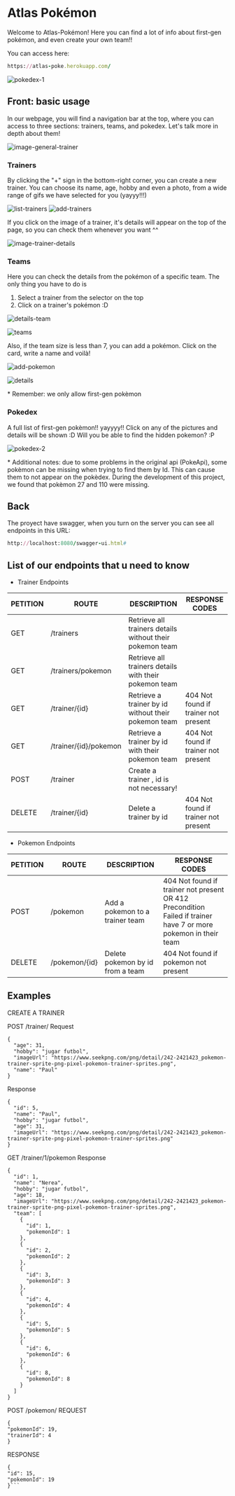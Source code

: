 # Atlas Pokémon

Welcome to Atlas-Pokémon! Here you can find a lot of info about first-gen pokémon, and even create your own team!!

You can access here: 
```ruby 
https://atlas-poke.herokuapp.com/
```

![pokedex-1](https://github.com/C-Inherited/atlas-pokemon/blob/main/Images%20Pokemon%20Atlas/Captura%20de%20pantalla%202021-03-05%20a%20las%2014.03.07.png?raw=true)


## Front: basic usage

In our webpage, you will find a navigation bar at the top, where you can access to three sections: trainers, teams, and pokedex. Let's talk more in depth about them!

![image-general-trainer](https://github.com/C-Inherited/atlas-pokemon/blob/main/Images%20Pokemon%20Atlas/Captura%20de%20pantalla%202021-03-05%20a%20las%2014.06.40.png?raw=true)

### Trainers

By clicking the "+" sign in the bottom-right corner, you can create a new trainer. You can choose its name, age, hobby and even a photo, from a wide range of gifs we have selected for you (yayyy!!!)

![list-trainers](https://github.com/C-Inherited/atlas-pokemon/blob/main/Images%20Pokemon%20Atlas/Captura%20de%20pantalla%202021-03-05%20a%20las%2014.06.24.png?raw=true)
![add-trainers](https://github.com/C-Inherited/atlas-pokemon/blob/main/Images%20Pokemon%20Atlas/Captura%20de%20pantalla%202021-03-05%20a%20las%2014.03.41.png?raw=true)

If you click on the image of a trainer, it's details will appear on the top of the page, so you can check them whenever you want ^^

![image-trainer-details](https://github.com/C-Inherited/atlas-pokemon/blob/main/Images%20Pokemon%20Atlas/Captura%20de%20pantalla%202021-03-05%20a%20las%2014.07.13.png?raw=true)

### Teams

Here you can check the details from the pokémon of a specific team. The only thing you have to do is
1. Select a trainer from the selector on the top
2. Click on a trainer's pokémon :D

![details-team](https://github.com/C-Inherited/atlas-pokemon/blob/main/Images%20Pokemon%20Atlas/Captura%20de%20pantalla%202021-03-05%20a%20las%2014.08.31.png?raw=true)

![teams](https://github.com/C-Inherited/atlas-pokemon/blob/main/Images%20Pokemon%20Atlas/Captura%20de%20pantalla%202021-03-05%20a%20las%2014.07.42.png?raw=true)

Also, if the team size is less than 7, you can add a pokémon. Click on the card, write a name and voilà! 

![add-pokemon](https://github.com/C-Inherited/atlas-pokemon/blob/main/Images%20Pokemon%20Atlas/Captura%20de%20pantalla%202021-03-05%20a%20las%2014.07.52.png?raw=true)

![details](https://github.com/C-Inherited/atlas-pokemon/blob/main/Images%20Pokemon%20Atlas/Captura%20de%20pantalla%202021-03-05%20a%20las%2014.08.17.png?raw=true)

\* Remember: we only allow first-gen pokèmon


### Pokedex

A full list of first-gen pokèmon!! yayyyy!! Click on any of the pictures and details will be shown :D
Will you be able to find the hidden pokemon? :P

![pokedex-2](https://github.com/C-Inherited/atlas-pokemon/blob/main/Images%20Pokemon%20Atlas/Captura%20de%20pantalla%202021-03-05%20a%20las%2014.09.29.png?raw=true)

\* Additional notes: due to some problems in the original api (PokeApi), some pokèmon can be missing when trying to find them by Id. This can cause them to not appear on the pokèdex. During the development of this project, we found that pokèmon 27 and 110 were missing.


## Back

The proyect have swagger, when you turn on the server you can see all endpoints in this URL:

```ruby 
http://localhost:8080/swagger-ui.html#
```


## List of our endpoints that u need to know 

- Trainer Endpoints

| PETITION | ROUTE | DESCRIPTION | RESPONSE CODES  
| ------------- | ------------- | ------------- | ------------- |
|GET | /trainers | Retrieve all trainers details without their pokemon team | 
|GET | /trainers/pokemon | Retrieve all trainers details with their pokemon team | 
|GET | /trainer/{id} | Retrieve a trainer by id without their pokemon team | 404 Not found if trainer not present
|GET | /trainer/{id}/pokemon | Retrieve a trainer by id with their pokemon team | 404 Not found if trainer not present
|POST | /trainer | Create a trainer , id is not necessary!| 
|DELETE | /trainer/{id}  | Delete a trainer by id | 404 Not found if trainer not present

- Pokemon Endpoints

| PETITION | ROUTE | DESCRIPTION | RESPONSE CODES
| ------------- | ------------- | ------------- | ------------- |
|POST | /pokemon | Add a pokemon to a trainer team | 404 Not found if trainer not present OR 412 Precondition Failed if trainer have 7 or more pokemon in their team
|DELETE | /pokemon/{id} | Delete pokemon by id from a team | 404 Not found if pokemon not present


## Examples

CREATE A TRAINER

POST /trainer/
Request 
```
{
  "age": 31,
  "hobby": "jugar futbol",
  "imageUrl": "https://www.seekpng.com/png/detail/242-2421423_pokemon-trainer-sprite-png-pixel-pokemon-trainer-sprites.png",
  "name": "Paul"
}
```
Response
```
{
  "id": 5,
  "name": "Paul",
  "hobby": "jugar futbol",
  "age": 31,
  "imageUrl": "https://www.seekpng.com/png/detail/242-2421423_pokemon-trainer-sprite-png-pixel-pokemon-trainer-sprites.png"
}
```

GET /trainer/1/pokemon
Response
```
{
  "id": 1,
  "name": "Nerea",
  "hobby": "jugar futbol",
  "age": 18,
  "imageUrl": "https://www.seekpng.com/png/detail/242-2421423_pokemon-trainer-sprite-png-pixel-pokemon-trainer-sprites.png",
  "team": [
    {
      "id": 1,
      "pokemonId": 1
    },
    {
      "id": 2,
      "pokemonId": 2
    },
    {
      "id": 3,
      "pokemonId": 3
    },
    {
      "id": 4,
      "pokemonId": 4
    },
    {
      "id": 5,
      "pokemonId": 5
    },
    {
      "id": 6,
      "pokemonId": 6
    },
    {
      "id": 8,
      "pokemonId": 8
    }
  ]
}
```

POST /pokemon/
REQUEST
```
{
"pokemonId": 19,
"trainerId": 4
}
```
RESPONSE
```
{
"id": 15,
"pokemonId": 19
}```

